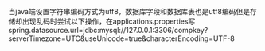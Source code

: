 当java端设置字符串编码方式为utf8，数据库字段和数据库表也是utf8编码但是存储却出现乱码时尝试以下操作，在applications.properties写spring.datasource.url=jdbc:mysql://127.0.0.1:3306/compkey?serverTimezone=UTC&useUnicode=true&characterEncoding=UTF-8


